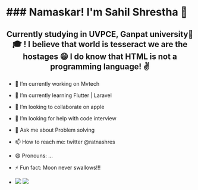 

<h1>### Namaskar! I'm Sahil Shrestha 👋</h1>



<h2 style="text-align: center"> Currently studying in UVPCE, Ganpat university🏫🎓 !
I believe that world is tesseract we are the hostages 😁
I do know that HTML is not a programming language! ✌️</h2>




- 🔭 I’m currently working on Mvtech
- 🌱 I’m currently learning Flutter | Laravel
- 👯 I’m looking to collaborate on apple
- 🤔 I’m looking for help with code interview
- 💬 Ask me about Problem solving
- 📫 How to reach me: twitter @ratnashres
- 😄 Pronouns: ...
- ⚡ Fun fact: Moon never swallows!!!
- <img src="https://github.com/TheDudeThatCode/TheDudeThatCode/blob/master/Assets/Earth.gif">

  <img src = "https://github-readme-stats.vercel.app/api?username=sthShres&&show_icons=true&title_color=ffffff&icon_color=bb2acf&text_color=daf7dc&bg_color=151515">
